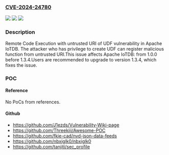 ### [CVE-2024-24780](https://cve.mitre.org/cgi-bin/cvename.cgi?name=CVE-2024-24780)
![](https://img.shields.io/static/v1?label=Product&message=Apache%20IoTDB&color=blue)
![](https://img.shields.io/static/v1?label=Version&message=1.0.0%3C%201.3.4%20&color=brighgreen)
![](https://img.shields.io/static/v1?label=Vulnerability&message=Remote%20Code%20Execution%20with%20untrusted%20URI%20of%20User-defined%20function&color=brighgreen)

### Description

Remote Code Execution with untrusted URI of UDF vulnerability in Apache IoTDB. The attacker who has privilege to create UDF can register malicious function from untrusted URI.This issue affects Apache IoTDB: from 1.0.0 before 1.3.4.Users are recommended to upgrade to version 1.3.4, which fixes the issue.

### POC

#### Reference
No PoCs from references.

#### Github
- https://github.com/J1ezds/Vulnerability-Wiki-page
- https://github.com/Threekiii/Awesome-POC
- https://github.com/fkie-cad/nvd-json-data-feeds
- https://github.com/nbxiglk0/nbxiglk0
- https://github.com/tanjiti/sec_profile

